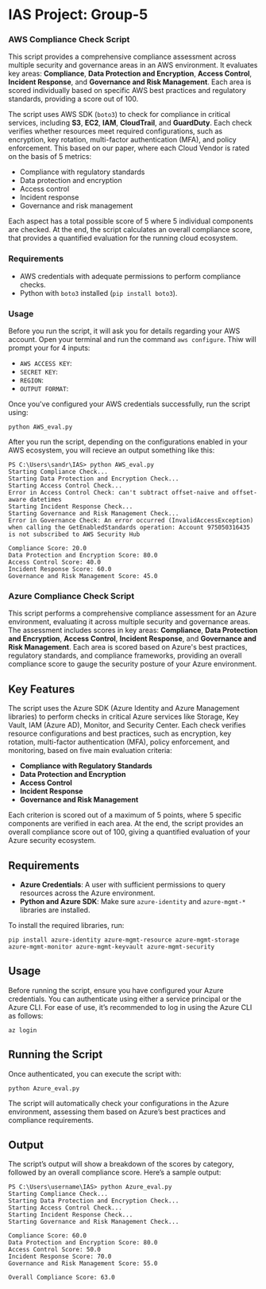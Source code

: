 # IAS Project: Group-5

### AWS Compliance Check Script

This script provides a comprehensive compliance assessment across multiple security and governance areas in an AWS environment. It evaluates key areas: **Compliance**, **Data Protection and Encryption**, **Access Control**, **Incident Response**, and **Governance and Risk Management**. Each area is scored individually based on specific AWS best practices and regulatory standards, providing a score out of 100.

The script uses AWS SDK (`boto3`) to check for compliance in critical services, including **S3**, **EC2**, **IAM**, **CloudTrail**, and **GuardDuty**. Each check verifies whether resources meet required configurations, such as encryption, key rotation, multi-factor authentication (MFA), and policy enforcement. This based on our paper, where each Cloud Vendor is rated on the basis of 5 metrics:
- Compliance with regulatory standards
- Data protection and encryption
- Access control
- Incident response
- Governance and risk management

Each aspect has a total possible score of 5 where 5 individual components are checked. At the end, the script calculates an overall compliance score, that provides a quantified evaluation for the running cloud ecosystem.

### Requirements
- AWS credentials with adequate permissions to perform compliance checks.
- Python with `boto3` installed (`pip install boto3`).

### Usage

Before you run the script, it will ask you for details regarding your AWS account. Open your terminal and run the command `aws configure`. Thiw will prompt your for 4 inputs:
- `AWS ACCESS KEY`:
- `SECRET KEY`:
- `REGION`:
- `OUTPUT FORMAT`:

Once you've configured your AWS credentials successfully, run the script using:
```
python AWS_eval.py
```

After you run the script, depending on the configurations enabled in your AWS ecosystem, you will recieve an output something like this:
```
PS C:\Users\sandr\IAS> python AWS_eval.py
Starting Compliance Check...
Starting Data Protection and Encryption Check...
Starting Access Control Check...
Error in Access Control Check: can't subtract offset-naive and offset-aware datetimes
Starting Incident Response Check...
Starting Governance and Risk Management Check...
Error in Governance Check: An error occurred (InvalidAccessException) when calling the GetEnabledStandards operation: Account 975050316435 is not subscribed to AWS Security Hub

Compliance Score: 20.0
Data Protection and Encryption Score: 80.0
Access Control Score: 40.0
Incident Response Score: 60.0
Governance and Risk Management Score: 45.0
```

### Azure Compliance Check Script

This script performs a comprehensive compliance assessment for an Azure environment, evaluating it across multiple security and governance areas. The assessment includes scores in key areas: **Compliance**, **Data Protection and Encryption**, **Access Control**, **Incident Response**, and **Governance and Risk Management**. Each area is scored based on Azure's best practices, regulatory standards, and compliance frameworks, providing an overall compliance score to gauge the security posture of your Azure environment.

## Key Features

The script uses the Azure SDK (Azure Identity and Azure Management libraries) to perform checks in critical Azure services like Storage, Key Vault, IAM (Azure AD), Monitor, and Security Center. Each check verifies resource configurations and best practices, such as encryption, key rotation, multi-factor authentication (MFA), policy enforcement, and monitoring, based on five main evaluation criteria:

- **Compliance with Regulatory Standards**
- **Data Protection and Encryption**
- **Access Control**
- **Incident Response**
- **Governance and Risk Management**

Each criterion is scored out of a maximum of 5 points, where 5 specific components are verified in each area. At the end, the script provides an overall compliance score out of 100, giving a quantified evaluation of your Azure security ecosystem.

## Requirements

- **Azure Credentials**: A user with sufficient permissions to query resources across the Azure environment.
- **Python and Azure SDK**: Make sure `azure-identity` and `azure-mgmt-*` libraries are installed.

To install the required libraries, run:
```
pip install azure-identity azure-mgmt-resource azure-mgmt-storage azure-mgmt-monitor azure-mgmt-keyvault azure-mgmt-security
```

## Usage

Before running the script, ensure you have configured your Azure credentials. You can authenticate using either a service principal or the Azure CLI. For ease of use, it’s recommended to log in using the Azure CLI as follows:
```
az login
```

## Running the Script

Once authenticated, you can execute the script with:

```
python Azure_eval.py
```

The script will automatically check your configurations in the Azure environment, assessing them based on Azure’s best practices and compliance requirements.

## Output

The script’s output will show a breakdown of the scores by category, followed by an overall compliance score. Here’s a sample output:

```
PS C:\Users\username\IAS> python Azure_eval.py
Starting Compliance Check...
Starting Data Protection and Encryption Check...
Starting Access Control Check...
Starting Incident Response Check...
Starting Governance and Risk Management Check...

Compliance Score: 60.0
Data Protection and Encryption Score: 80.0
Access Control Score: 50.0
Incident Response Score: 70.0
Governance and Risk Management Score: 55.0

Overall Compliance Score: 63.0
```





